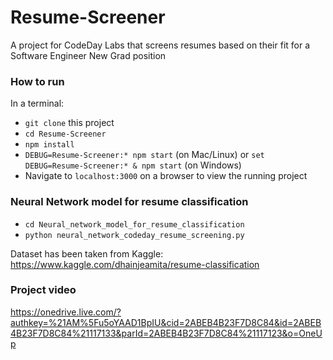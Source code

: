 # Resume-Screener
A project for CodeDay Labs that screens resumes based on their fit for a Software Engineer New Grad position

### How to run
In a terminal:
- `git clone` this project
- `cd Resume-Screener`
- `npm install`
- `DEBUG=Resume-Screener:* npm start` (on Mac/Linux) or `set DEBUG=Resume-Screener:* & npm start` (on Windows)
- Navigate to `localhost:3000` on a browser to view the running project


### Neural Network model for resume classification
-  `cd Neural_network_model_for_resume_classification`
- `python neural_network_codeday_resume_screening.py`

Dataset has been taken from Kaggle: https://www.kaggle.com/dhainjeamita/resume-classification


### Project video
https://onedrive.live.com/?authkey=%21AM%5Fu5oYAAD1BpIU&cid=2ABEB4B23F7D8C84&id=2ABEB4B23F7D8C84%21117133&parId=2ABEB4B23F7D8C84%21117123&o=OneUp
